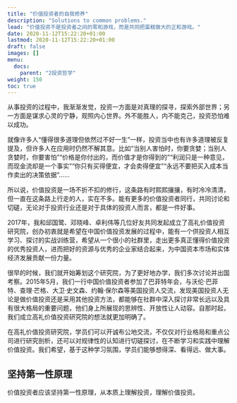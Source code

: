 ```yaml
---
title: "价值投资者的自我修养"
description: "Solutions to common problems."
lead: "价值投资不是投资者之间的零和游戏，而是共同把蛋糕做大的正和游戏。"
date: 2020-11-12T15:22:20+01:00
lastmod: 2020-11-12T15:22:20+01:00
draft: false
images: []
menu: 
  docs:
    parent: "2投资哲学"
weight: 150
toc: true
---
```


从事投资的过程中，我渐渐发觉，投资一方面是对真理的探寻，探索外部世界；另一方面是谋求心灵的宁静，观照内心世界。外不能胜人，内不能克己，投资恐怕难以成功。

就像许多人“懂得很多道理但依然过不好一生”一样，投资当中也有许多道理被反复提及，但许多人在应用时仍然不解其意。比如“当别人害怕时，你要贪婪；当别人贪婪时，你要害怕”“价格是你付出的，而价值才是你得到的”“利润只是一种意见，而现金流却是一个事实”“你只有买得便宜，才会卖得便宜”“永远不要把买入成本当作卖出的决策依据”……

所以说，价值投资是一场不折不扣的修行，这条路有时熙熙攘攘，有时冷冷清清，但一直在这条路上行走的人，实在不多。能有更多的价值投资者同行，共同讨论和切磋，无论对于投资行业还是对于具体的投资人而言，都是一件好事。

2017年，我和邱国鹭、邓晓峰、卓利伟等几位好友共同发起成立了高礼价值投资研究院，创办初衷就是希望在中国价值投资发展的过程中，能有一个供投资人相互学习、探讨的实战训练营，希望从一个很小的社群里，走出更多真正懂得价值投资的优秀投资人，进而把好的资源与优秀的企业家结合起来，为中国资本市场和实体经济发展贡献一份力量。

很早的时候，我们就开始筹划这个研究院，为了更好地办学，我们多次讨论并出国考察。2015年5月，我们一行中国价值投资者参加了巴菲特年会，与沃伦·巴菲特、查理·芒格、大卫·史文森、约翰·保尔森等美国投资人交流，发现美国投资人无论是做价值投资还是采用其他投资方法，都能够在社群中深入探讨非常长远以及具有很大格局的重要问题，他们身上所展现的思辨性、开放性让人动容。自那时起，我们成立高礼价值投资研究院的想法就更加明确了。

在高礼价值投资研究院，学员们可以开诚布公地交流，不仅仅对行业格局和重点公司进行研究剖析，还可以对规律性的认知进行切磋探讨，在不断学习和实践中理解价值投资。我们希望，基于这种学习氛围，学员们能够想得深、看得远、做大事。

## 坚持第一性原理

价值投资者应该坚持第一性原理，从本质上理解投资，理解价值投资。

